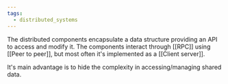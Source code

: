 ```yaml
---
tags:
  - distributed_systems
---
```

The distributed components encapsulate a data structure providing an API to access and modify it. The components interact through [[RPC]] using [[Peer to peer]], but most often it's implemented as a [[Client server]].

It's main advantage is to hide the complexity in accessing/managing shared data.